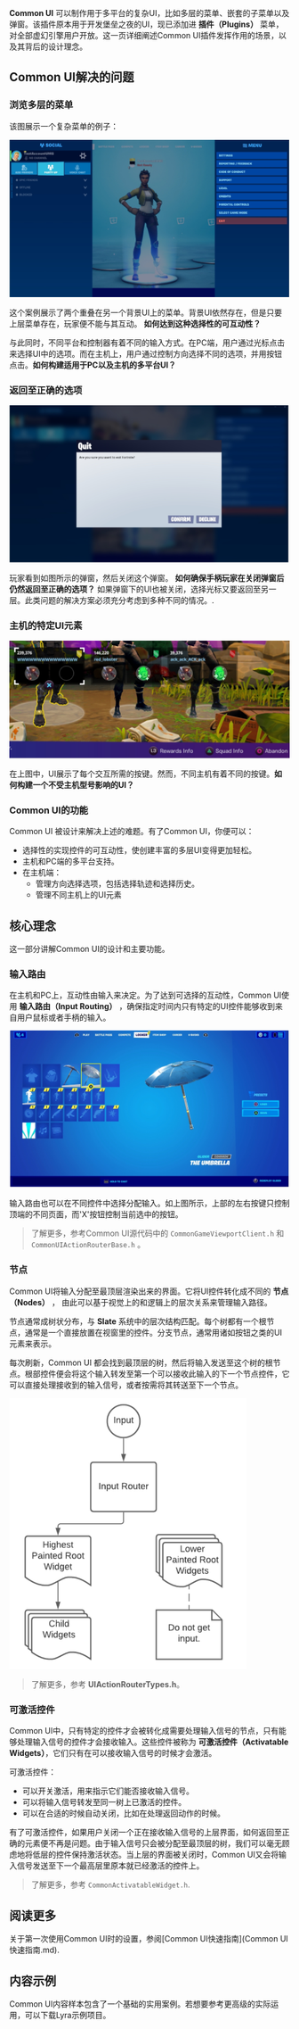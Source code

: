 **Common UI** 可以制作用于多平台的复杂UI，比如多层的菜单、嵌套的子菜单以及弹窗。该插件原本用于开发堡垒之夜的UI，现已添加进 **插件（Plugins）** 菜单，对全部虚幻引擎用户开放。这一页详细阐述Common UI插件发挥作用的场景，以及其背后的设计理念。

## Common UI解决的问题

### 浏览多层的菜单

该图展示一个复杂菜单的例子：

![CommonUI概览_浏览多层的菜单](Image/CommonUI概览_浏览多层的菜单.png)

这个案例展示了两个重叠在另一个背景UI上的菜单。背景UI依然存在，但是只要上层菜单存在，玩家便不能与其互动。 **如何达到这种选择性的可互动性？**

与此同时，不同平台和控制器有着不同的输入方式。在PC端，用户通过光标点击来选择UI中的选项。而在主机上，用户通过控制方向选择不同的选项，并用按钮点击。**如何构建适用于PC以及主机的多平台UI？**

### 返回至正确的选项

<img src="Image/CommonUI概览_返回至正确的选项.png" alt="CommonUI概览_返回至正确的选项" style="zoom:67%;" />

玩家看到如图所示的弹窗，然后关闭这个弹窗。 **如何确保手柄玩家在关闭弹窗后仍然返回至正确的选项？** 如果弹窗下的UI也被关闭，选择光标又要返回至另一层。此类问题的解决方案必须充分考虑到多种不同的情况。.

### 主机的特定UI元素

![CommonUI概览_主机的特定UI元素](Image/CommonUI概览_主机的特定UI元素.png)

在上图中，UI展示了每个交互所需的按键。然而，不同主机有着不同的按键。**如何构建一个不受主机型号影响的UI？**

### Common UI的功能

Common UI 被设计来解决上述的难题。有了Common UI，你便可以：

- 选择性的实现控件的可互动性，使创建丰富的多层UI变得更加轻松。
- 主机和PC端的多平台支持。
- 在主机端：
  - 管理方向选择选项，包括选择轨迹和选择历史。
  - 管理不同主机上的UI元素

## 核心理念

这一部分讲解Common UI的设计和主要功能。

### 输入路由

在主机和PC上，互动性由输入来决定。为了达到可选择的互动性，Common UI使用 **输入路由（Input Routing）** ，确保指定时间内只有特定的UI控件能够收到来自用户鼠标或者手柄的输入。

![CommonUI概览_输入路由](Image/CommonUI概览_输入路由.png)

输入路由也可以在不同控件中选择分配输入。如上图所示，上部的左右按键只控制顶端的不同页面，而'X'按钮控制当前选中的按钮。

> 了解更多，参考Common UI源代码中的 `CommonGameViewportClient.h` 和 `CommonUIActionRouterBase.h` 。

### 节点

Common UI将输入分配至最顶层渲染出来的界面。它将UI控件转化成不同的 **节点（Nodes）** ， 由此可以基于视觉上的和逻辑上的层次关系来管理输入路径。

节点通常成树状分布，与 **Slate** 系统中的层次结构匹配。每个树都有一个根节点，通常是一个直接放置在视窗里的控件。分支节点，通常用诸如按钮之类的UI元素来表示。

每次刷新，Common UI 都会找到最顶层的树，然后将输入发送至这个树的根节点。根部控件便会将这个输入转发至第一个可以接收此输入的下一个节点控件，它可以直接处理接收到的输入信号，或者按需将其转送至下一个节点。

<img src="Image/CommonUI概览_节点.png" alt="CommonUI概览_节点" style="zoom:67%;" />

> 了解更多，参考 **UIActionRouterTypes.h**。

### 可激活控件

Common UI中，只有特定的控件才会被转化成需要处理输入信号的节点，只有能够处理输入信号的控件才会接收输入。这些控件被称为 **可激活控件（Activatable Widgets）**，它们只有在可以接收输入信号的时候才会激活。

可激活控件：

- 可以开关激活，用来指示它们能否接收输入信号。
- 可以将输入信号转发至同一树上已激活的控件。
- 可以在合适的时候自动关闭，比如在处理返回动作的时候。

有了可激活控件，如果用户关闭一个正在接收输入信号的上层界面，如何返回至正确的元素便不再是问题。由于输入信号只会被分配至最顶层的树，我们可以毫无顾虑地将低层的控件保持激活状态。当上层的界面被关闭时，Common UI又会将输入信号发送至下一个最高层里原本就已经激活的控件上。

> 了解更多，参考 `CommonActivatableWidget.h`.

## 阅读更多

关于第一次使用Common UI时的设置，参阅[Common UI快速指南](Common UI快速指南.md).

## 内容示例

Common UI内容样本包含了一个基础的实用案例。若想要参考更高级的实际运用，可以下载Lyra示例项目。